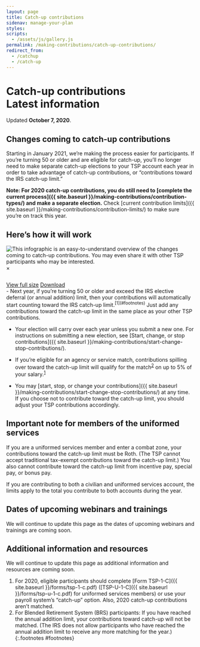 ```yaml
---
layout: page
title: Catch-up contributions
sidenav: manage-your-plan
styles:
scripts:
  - /assets/js/gallery.js
permalink: /making-contributions/catch-up-contributions/
redirect_from:
  - /catchup
  - /catch-up
---
```


<h1><div class="nav-header">Catch-up contributions</div>Latest information</h1>

Updated **October 7, 2020**.

## Changes coming to catch-up contributions

Starting in January 2021, we’re making the process easier for participants. If you’re turning 50 or older and are eligible for catch-up, you’ll no longer need to make separate catch-up elections to your TSP account each year in order to take advantage of <span data-term="Catch-up contributions" class="js-glossary-toggle term term-end">catch-up contributions</span>, or &#8220;contributions toward the IRS catch-up limit.&#8221;

**Note: For 2020 catch-up contributions, you do still need to [complete the current process]({{ site.baseurl }}/making-contributions/contribution-types/) and make a separate election.** Check [current contribution limits]({{ site.baseurl }}/making-contributions/contribution-limits/) to make sure you’re on track this year.

## Here’s how it will work

<section class="bootstrap-image-modal">
<div class="thumbnail-container">
  <img id="myImg" class="thumbnail" src="{{ site.baseurl }}/assets/img/infographic-catchup-jug.png" alt="This infographic is an easy-to-understand overview of the changes coming to catch-up contributions. You may even share it with other TSP participants who may be interested.">

  <div id="overlay" class="overlay">
    <i class="far fa-search-plus" aria-hidden="true"></i>
  </div>
</div>

  <!-- The Modal -->
  <div id="myModal" class="modal">
    <span class="close">&times;</span>
    <figure class="modal-content"><img id="img01"></figure>
    <figcaption>
      <p id="caption-text"></p>
    </figcaption>
    <div class="modal-view-buttons">
      <a class="usa-button-secondary expand" type="button" href="{{ site.baseurl }}/publications/infographic-catchup-jug.pdf" target="_blank">View full size</a>
      <a class="usa-button-secondary download" type="button" href="{{ site.baseurl }}/publications/infographic-catchup-jug.pdf" download>Download</a>
    </div>
  </div>
</section>
- Next year, if you’re turning 50 or older and exceed the IRS elective deferral (or annual addition) limit, then your contributions will automatically start counting toward the IRS catch-up limit.<sup>[1](#footnotes)</sup> Just add any contributions toward the catch-up limit in the same place as your other TSP contributions.

- Your election will carry over each year unless you submit a new one. For instructions on submitting a new election, see [Start, change, or stop contributions]({{ site.baseurl }}/making-contributions/start-change-stop-contributions/).

- If you’re eligible for an agency or service match, contributions spilling over toward the catch-up limit will qualify for the match<sup>[2](#footnotes)</sup> on up to 5% of your salary.<sup>[1](#footnotes)</sup>

- You may [start, stop, or change your contributions]({{ site.baseurl }}/making-contributions/start-change-stop-contributions/) at any time. If you choose not to contribute toward the catch-up limit, you should adjust your TSP contributions accordingly.

## Important note for members of the uniformed services

If you are a uniformed services member and enter a combat zone, your contributions toward the catch-up limit must be Roth. (The TSP cannot accept traditional tax-exempt contributions toward the catch-up limit.) You also cannot contribute toward the catch-up limit from incentive pay, special pay, or bonus pay.

If you are contributing to both a civilian and uniformed services account, the limits apply to the total you contribute to both accounts during the year.

## Dates of upcoming webinars and trainings

We will continue to update this page as the dates of upcoming webinars and trainings are coming soon.

## Additional information and resources

We will continue to update this page as additional information and resources are coming soon.

1. For 2020, eligible participants should complete [Form TSP-1-C]({{ site.baseurl }}/forms/tsp-1-c.pdf) (<span class="nobr">[TSP-U-1-C]({{ site.baseurl }}/forms/tsp-u-1-c.pdf)</span> for uniformed services members) or use your payroll system’s &#8220;catch-up&#8221; option. Also, 2020 catch-up contributions aren’t matched.
2. For Blended Retirement System (BRS) participants: If you have reached the annual addition limit, your contributions toward catch-up will not be matched. (The IRS does not allow participants who have reached the annual addition limit to receive any more matching for the year.)
{:.footnotes #footnotes}
